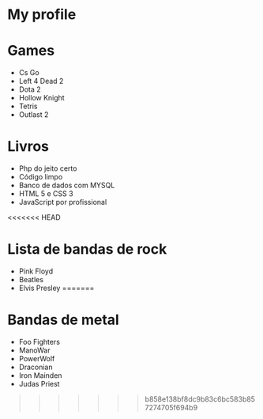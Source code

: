 # My profile

# Games

* Cs Go
* Left 4 Dead 2
* Dota 2
* Hollow Knight
* Tetris
* Outlast 2

# Livros
* Php do jeito certo
* Código limpo
* Banco de dados com MYSQL
* HTML 5 e CSS 3
* JavaScript por profissional

<<<<<<< HEAD
# Lista de bandas de rock

* Pink Floyd
* Beatles
* Elvis Presley
=======
# Bandas de metal
* Foo Fighters
* ManoWar
* PowerWolf
* Draconian
* Iron Mainden
* Judas Priest
>>>>>>> b858e138bf8dc9b83c6bc583b857274705f694b9
